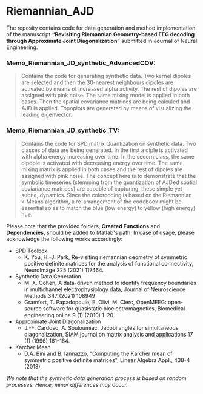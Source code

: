 # Riemannian_AJD
The reposity contains code for data generation and method implementation of the manuscript **“Revisiting Riemannian Geometry-based EEG decoding through Approximate Joint Diagonalization”** submitted in Journal of Neural Engineering.

### Memo_Riemannian_JD_synthetic_AdvancedCOV:
>Contains the code for generating synthetic data. Two kernel dipoles are selected and then the 30-nearest neighbours dipoles are activated by means of increased alpha activity. The rest of dipoles are assigned with pink noise. The same mixing model is applied in both cases. Then the spatial covariance matrices are being calculed and AJD is applied. Topoplots are generated by means of visualizing the leading eigenvector.


### Memo_Riemannian_JD_synthetic_TV:
>Contains the code for SPD matrix Quantization on synthetic data. Two classes of data are being generated. In the first a diple is activated with alpha energy increasing over time. In the secorn class, the same dipople is activated with decreasing energy over time. The same mixing matrix is applied in both cases and the rest of dipoles are assigned with pink noise. The concept here is to demonstrate that the symbolic timeseries (stemming from the quantization of AJDed spatial coviariance matrices) are capable of capturing, these simple yet subtle, dynamics. Since the colorcoding is based on the Riemannian k-Means algorithm, a re-arrangement of the codebook might be essential so as to match the blue (low energy) to yellow (high energy) hue.

Please note that the provided folders, **Created Functions** and **Dependencies**, should be added to Matlab's path. In case of usage, please acknowledge the following works accordingly:
- SPD Toolbox
  - K. You, H.-J. Park, Re-visiting riemannian geometry of symmetric positive definite matrices for the analysis of functional connectivity, NeuroImage 225 (2021) 117464.
- Synthetic Data Generation
  - M. X. Cohen, A data-driven method to identify frequency boundaries in multichannel electrophysiology data, Journal of Neuroscience Methods 347 (2021) 108949
  - Gramfort, T. Papadopoulo, E. Olivi, M. Clerc, OpenMEEG: open-source software for quasistatic bioelectromagnetics, Biomedical engineering online 9 (1) (2010) 1–20
- Approximate Joint Diagonalization
  - J.-F. Cardoso, A. Souloumiac, Jacobi angles for simultaneous diagonalization, SIAM journal on matrix analysis and applications 17 (1) (1996) 161–164.
- Karcher Mean
  - D.A. Bini and B. Iannazzo, "Computing the Karcher mean of symmetric positive definite matrices", Linear Algebra Appl., 438-4 (2013),



_We note that the synthetic data generation process is based on random processes. Hence, minor differences may occur._
